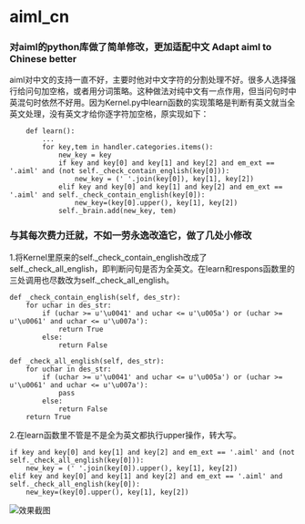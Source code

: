 # aiml_cn
### 对aiml的python库做了简单修改，更加适配中文 Adapt aiml to Chinese better 

aiml对中文的支持一直不好，主要时他对中文字符的分割处理不好。很多人选择强行给问句加空格，或者用分词策略。这种做法对纯中文有一点作用，但当问句时中英混句时依然不好用。因为Kernel.py中learn函数的实现策略是判断有英文就当全英文处理，没有英文才给你逐字符加空格，原实现如下：<br>
```
    def learn():
        ...
        for key,tem in handler.categories.items():
            new_key = key
            if key and key[0] and key[1] and key[2] and em_ext == '.aiml' and (not self._check_contain_english(key[0])):
                new_key = (' '.join(key[0]), key[1], key[2])
            elif key and key[0] and key[1] and key[2] and em_ext == '.aiml' and self._check_contain_english(key[0]):
                new_key=(key[0].upper(), key[1], key[2])
            self._brain.add(new_key, tem)
```

### 与其每次费力迁就，不如一劳永逸改造它，做了几处小修改
1.将Kernel里原来的self._check_contain_english改成了self._check_all_english，即判断问句是否为全英文。在learn和respons函数里的三处调用也尽数改为self._check_all_english。

```
def _check_contain_english(self, des_str):
    for uchar in des_str:
        if (uchar >= u'\u0041' and uchar <= u'\u005a') or (uchar >= u'\u0061' and uchar <= u'\u007a'):
            return True
        else:
            return False

```

```
def _check_all_english(self, des_str):
    for uchar in des_str:
        if (uchar >= u'\u0041' and uchar <= u'\u005a') or (uchar >= u'\u0061' and uchar <= u'\u007a'):
            pass
        else:
            return False
    return True
```

2.在learn函数里不管是不是全为英文都执行upper操作，转大写。
```
if key and key[0] and key[1] and key[2] and em_ext == '.aiml' and (not self._check_all_english(key[0])):
    new_key = (' '.join(key[0]).upper(), key[1], key[2])
elif key and key[0] and key[1] and key[2] and em_ext == '.aiml' and self._check_all_english(key[0]):
    new_key=(key[0].upper(), key[1], key[2])

```

![效果截图](https://raw.githubusercontent.com/xiaopangxia/aiml_cn/master/image/screenshot.PNG)
